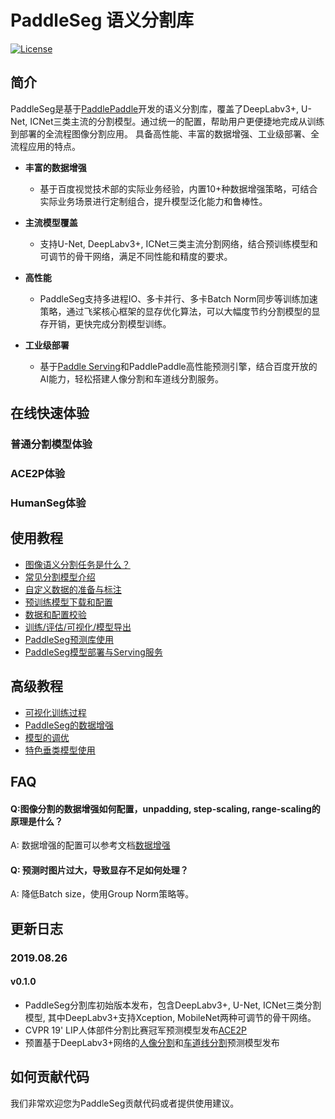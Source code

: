 # PaddleSeg 语义分割库

[![License](https://img.shields.io/badge/license-Apache%202-blue.svg)](LICENSE)

## 简介

PaddleSeg是基于[PaddlePaddle](https://www.paddlepaddle.org.cn)开发的语义分割库，覆盖了DeepLabv3+, U-Net, ICNet三类主流的分割模型。通过统一的配置，帮助用户更便捷地完成从训练到部署的全流程图像分割应用。
具备高性能、丰富的数据增强、工业级部署、全流程应用的特点。



- **丰富的数据增强**

  - 基于百度视觉技术部的实际业务经验，内置10+种数据增强策略，可结合实际业务场景进行定制组合，提升模型泛化能力和鲁棒性。
  
- **主流模型覆盖**

  - 支持U-Net, DeepLabv3+, ICNet三类主流分割网络，结合预训练模型和可调节的骨干网络，满足不同性能和精度的要求。

- **高性能**

  - PaddleSeg支持多进程IO、多卡并行、多卡Batch Norm同步等训练加速策略，通过飞桨核心框架的显存优化算法，可以大幅度节约分割模型的显存开销，更快完成分割模型训练。
  
- **工业级部署**

  - 基于[Paddle Serving](https://github.com/PaddlePaddle/Serving)和PaddlePaddle高性能预测引擎，结合百度开放的AI能力，轻松搭建人像分割和车道线分割服务。

## 在线快速体验

### 普通分割模型体验
### ACE2P体验
### HumanSeg体验

## 使用教程

* [图像语义分割任务是什么？]()
* [常见分割模型介绍]()
* [自定义数据的准备与标注]()
* [预训练模型下载和配置]()
* [数据和配置校验]()
* [训练/评估/可视化/模型导出]()
* [PaddleSeg预测库使用]()
* [PaddleSeg模型部署与Serving服务]()

## 高级教程

* [可视化训练过程]()
* [PaddleSeg的数据增强]()
* [模型的调优]()
* [特色垂类模型使用]()

## FAQ

#### Q:图像分割的数据增强如何配置，unpadding, step-scaling, range-scaling的原理是什么？

A: 数据增强的配置可以参考文档[数据增强](./docs/data_aug.md)

#### Q: 预测时图片过大，导致显存不足如何处理？

A: 降低Batch size，使用Group Norm策略等。

## 更新日志

### 2019.08.26

#### v0.1.0

* PaddleSeg分割库初始版本发布，包含DeepLabv3+, U-Net, ICNet三类分割模型, 其中DeepLabv3+支持Xception, MobileNet两种可调节的骨干网络。
* CVPR 19' LIP人体部件分割比赛冠军预测模型发布[ACE2P](./contrib/ACE2P)
* 预置基于DeepLabv3+网络的[人像分割](./contrib/HumanSeg/)和[车道线分割](./contrib/RoadLine)预测模型发布

## 如何贡献代码

我们非常欢迎您为PaddleSeg贡献代码或者提供使用建议。

